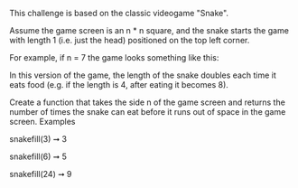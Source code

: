 This challenge is based on the classic videogame "Snake".

Assume the game screen is an n * n square, and the snake starts the game with length 1 (i.e. just the head) positioned on the top left corner.

For example, if n = 7 the game looks something like this:

In this version of the game, the length of the snake doubles each time it eats food (e.g. if the length is 4, after eating it becomes 8).

Create a function that takes the side n of the game screen and returns the number of times the snake can eat before it runs out of space in the game screen.
Examples

snakefill(3) ➞ 3

snakefill(6) ➞ 5

snakefill(24) ➞ 9